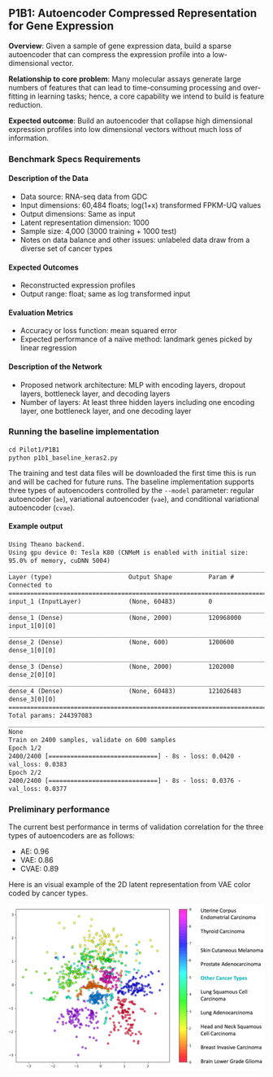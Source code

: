## P1B1: Autoencoder Compressed Representation for Gene Expression

**Overview**: Given a sample of gene expression data, build a sparse autoencoder that can compress the expression profile into a low-dimensional vector.

**Relationship to core problem**: Many molecular assays generate large numbers of features that can lead to time-consuming processing and over-fitting in learning tasks; hence, a core capability we intend to build is feature reduction.

**Expected outcome**: Build an autoencoder that collapse high dimensional expression profiles into low dimensional vectors without much loss of information.

### Benchmark Specs Requirements

#### Description of the Data

- Data source: RNA-seq data from GDC
- Input dimensions: 60,484 floats; log(1+x) transformed FPKM-UQ values
- Output dimensions: Same as input
- Latent representation dimension: 1000
- Sample size: 4,000 (3000 training + 1000 test)
- Notes on data balance and other issues: unlabeled data draw from a diverse set of cancer types

#### Expected Outcomes

- Reconstructed expression profiles
- Output range: float; same as log transformed input

#### Evaluation Metrics

- Accuracy or loss function: mean squared error
- Expected performance of a naïve method: landmark genes picked by linear regression

#### Description of the Network

- Proposed network architecture: MLP with encoding layers, dropout layers, bottleneck layer, and decoding layers
- Number of layers: At least three hidden layers including one encoding layer, one bottleneck layer, and one decoding layer

### Running the baseline implementation

```
cd Pilot1/P1B1
python p1b1_baseline_keras2.py
```

The training and test data files will be downloaded the first time this is run and will be cached for future runs. The baseline implementation supports three types of autoencoders controlled by the `--model` parameter: regular autoencoder (`ae`), variational autoencoder (`vae`), and conditional variational autoencoder (`cvae`).

#### Example output

```
Using Theano backend.
Using gpu device 0: Tesla K80 (CNMeM is enabled with initial size: 95.0% of memory, cuDNN 5004)
____________________________________________________________________________________________________
Layer (type)                     Output Shape          Param #     Connected to
====================================================================================================
input_1 (InputLayer)             (None, 60483)         0
____________________________________________________________________________________________________
dense_1 (Dense)                  (None, 2000)          120968000   input_1[0][0]
____________________________________________________________________________________________________
dense_2 (Dense)                  (None, 600)           1200600     dense_1[0][0]
____________________________________________________________________________________________________
dense_3 (Dense)                  (None, 2000)          1202000     dense_2[0][0]
____________________________________________________________________________________________________
dense_4 (Dense)                  (None, 60483)         121026483   dense_3[0][0]
====================================================================================================
Total params: 244397083
____________________________________________________________________________________________________
None
Train on 2400 samples, validate on 600 samples
Epoch 1/2
2400/2400 [==============================] - 8s - loss: 0.0420 - val_loss: 0.0383
Epoch 2/2
2400/2400 [==============================] - 8s - loss: 0.0376 - val_loss: 0.0377
```

### Preliminary performance

The current best performance in terms of validation correlation for the three types of autoencoders are as follows:

- AE: 0.96
- VAE: 0.86
- CVAE: 0.89

Here is an visual example of the 2D latent representation from VAE color coded by cancer types.

![VAE latent representation](https://raw.githubusercontent.com/ECP-CANDLE/Benchmarks/frameworks/Pilot1/P1B1/images/VAE-latent-2D.png)

